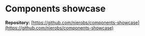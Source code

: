 # Components showcase

**Repository:** [https://github.com/nierobs/components-showcase](https://github.com/nierobs/components-showcase)

